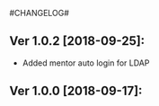 #CHANGELOG#

Ver 1.0.2 [2018-09-25]:
-------------------------------
  - Added mentor auto login for LDAP


Ver 1.0.0 [2018-09-17]:
-------------------------------






